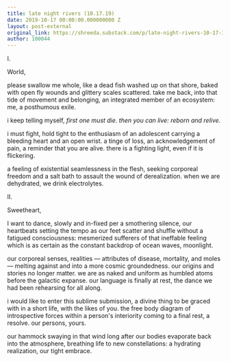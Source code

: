 ```yaml
---
title: late night rivers (10.17.19)
date: 2019-10-17 00:00:00.000000000 Z
layout: post-external
original_link: https://shreeda.substack.com/p/late-night-rivers-10-17-19
author: 100044
---
```


I.

World,

please swallow me whole, like a dead fish washed up on that shore, baked with open fly wounds and glittery scales scattered. take me back, into that tide of movement and belonging, an integrated member of an ecosystem: me, a posthumous exile.

i keep telling myself, _first one must die. then you can live: reborn and relive._

i must fight, hold tight to the enthusiasm of an adolescent carrying a bleeding heart and an open wrist. a tinge of loss, an acknowledgement of pain, a reminder that you are alive. there is a fighting light, even if it is flickering.

a feeling of existential seamlessness in the flesh, seeking corporeal freedom and a salt bath to assault the wound of derealization. when we are dehydrated, we drink electrolytes.

II.

Sweetheart,

I want to dance, slowly and in-fixed per a smothering silence, our heartbeats setting the tempo as our feet scatter and shuffle without a fatigued consciousness: mesmerized sufferers of that ineffable feeling which is as certain as the constant backdrop of ocean waves, moonlight.

our corporeal senses, realities –– attributes of disease, mortality, and moles –– melting against and into a more cosmic groundedness. our origins and stories no longer matter. we are as naked and uniform as humbled atoms before the galactic expanse. our language is finally at rest, the dance we had been rehearsing for all along.

i would like to enter this sublime submission, a divine thing to be graced with in a short life, with the likes of you. the free body diagram of introspective forces within a person's interiority coming to a final rest, a resolve. our persons, yours.

our hammock swaying in that wind long after our bodies evaporate back into the atmosphere, breathing life to new constellations: a hydrating realization, our tight embrace.

